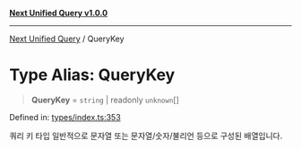 [**Next Unified Query v1.0.0**](../README.md)

***

[Next Unified Query](../globals.md) / QueryKey

# Type Alias: QueryKey

> **QueryKey** = `string` \| readonly `unknown`[]

Defined in: [types/index.ts:353](https://github.com/newExpand/next-unified-query/blob/main/packages/core/src/types/index.ts#L353)

쿼리 키 타입
일반적으로 문자열 또는 문자열/숫자/불리언 등으로 구성된 배열입니다.
